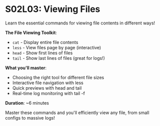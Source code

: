 # S02L03: Viewing Files

Learn the essential commands for viewing file contents in different ways!

**The File Viewing Toolkit**:
- `cat` - Display entire file contents
- `less` - View files page by page (interactive)
- `head` - Show first lines of files
- `tail` - Show last lines of files (great for logs!)

**What you'll master**:
- Choosing the right tool for different file sizes
- Interactive file navigation with less
- Quick previews with head and tail
- Real-time log monitoring with tail -f

**Duration**: ~6 minutes

Master these commands and you'll efficiently view any file, from small configs to massive logs!